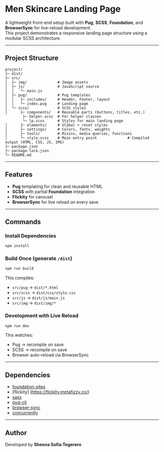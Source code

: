 # Men Skincare Landing Page  
A lightweight front-end setup built with **Pug**, **SCSS**, **Foundation**, and **BrowserSync** for live-reload development.  
This project demonstrates a responsive landing page structure using a modular SCSS architecture.

---

## Project Structure
```
project/
├─ dist/
├─ src/
│  ├─ img/              # Image assets
│  ├─ js/               # JavaScript source
│  │   └─ main.js
│  ├─ pug/              # Pug templates
│  │   ├─ includes/     # Header, Footer, layout
│  │   └─ index.pug     # Landing page
│  └─ scss/             # SCSS styles
│      ├─ components/   # Reusable parts (buttons, titles, etc.)
        ├─ helper.scss  # For helper classes
        └─ lp.scss      # Styles for main landing page
│      ├─ elements/     # Global + reset styles
│      ├─ settings/     # Colors, fonts, weights
│      ├─ tools/        # Mixins, media queries, functions
│      └─ style.scss    # Main entry point              # Compiled output (HTML, CSS, JS, IMG)
├─ package.json
├─ package-lock.json
└─ README.md
```

---

## Features
- **Pug** templating for clean and reusable HTML
- **SCSS** with partial **Foundation** integration
- **Flickity** for carousel
- **BrowserSync** for live reload on every save

---

## Commands

### Install Dependencies
```bash
npm install
```

### Build Once (generate `/dist`)
```bash
npm run build
```
This compiles:
- `src/pug` → `dist/*.html`
- `src/scss` → `dist/css/style.css`
- `src/js` → `dist/js/main.js`
- `src/img` → `dist/img/*`

### Development with Live Reload
```bash
npm run dev
```
This watches:
- Pug → recompile on save  
- SCSS → recompile on save  
- Browser auto-reload via BrowserSync

---

## Dependencies
- [foundation-sites](https://get.foundation/sites/docs/)
- [flickity] (https://flickity.metafizzy.co/)
- [sass](https://sass-lang.com/)
- [pug-cli](https://www.npmjs.com/package/pug-cli)
- [browser-sync](https://browsersync.io/)
- [concurrently](https://www.npmjs.com/package/concurrently)

---

## Author
Developed by **Sheena Sofia Tegerero**  
